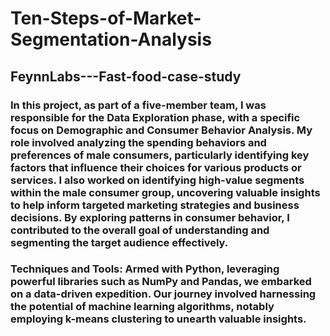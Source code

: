 # Ten-Steps-of-Market-Segmentation-Analysis 
## FeynnLabs---Fast-food-case-study

### In this project, as part of a five-member team, I was responsible for the Data Exploration phase, with a specific focus on Demographic and Consumer Behavior Analysis. My role involved analyzing the spending behaviors and preferences of male consumers, particularly identifying key factors that influence their choices for various products or services. I also worked on identifying high-value segments within the male consumer group, uncovering valuable insights to help inform targeted marketing strategies and business decisions. By exploring patterns in consumer behavior, I contributed to the overall goal of understanding and segmenting the target audience effectively.

### Techniques and Tools: Armed with Python, leveraging powerful libraries such as NumPy and Pandas, we embarked on a data-driven expedition. Our journey involved harnessing the potential of machine learning algorithms, notably employing k-means clustering to unearth valuable insights.
